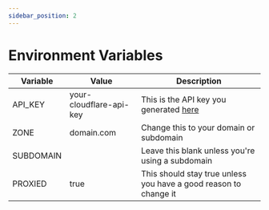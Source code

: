 ```yaml
---
sidebar_position: 2
---
```


# Environment Variables

| Variable  | Value                   | Description                                                             |
| --------- | ----------------------- | ----------------------------------------------------------------------- |
| API_KEY   | your-cloudflare-api-key | This is the API key you generated [here](/docs/Prerequisites/Clouflare) |
| ZONE      | domain.com              | Change this to your domain or subdomain                                 |
| SUBDOMAIN |                         | Leave this blank unless you're using a subdomain                        |
| PROXIED   | true                    | This should stay true unless you have a good reason to change it        |
